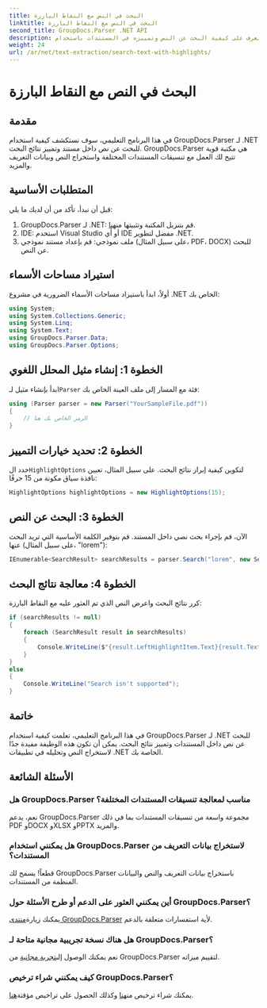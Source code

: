 ```yaml
---
title: البحث في النص مع النقاط البارزة
linktitle: البحث في النص مع النقاط البارزة
second_title: GroupDocs.Parser .NET API
description: تعرف على كيفية البحث عن النص وتمييزه في المستندات باستخدام GroupDocs.Parser لـ .NET. استخراج رؤى قيمة بكفاءة.
weight: 24
url: /ar/net/text-extraction/search-text-with-highlights/
---
```


# البحث في النص مع النقاط البارزة

## مقدمة
في هذا البرنامج التعليمي، سوف نستكشف كيفية استخدام GroupDocs.Parser لـ .NET للبحث عن نص داخل مستند وتمييز نتائج البحث. GroupDocs.Parser هي مكتبة قوية تتيح لك العمل مع تنسيقات المستندات المختلفة واستخراج النص وبيانات التعريف والمزيد.
## المتطلبات الأساسية
قبل أن نبدأ، تأكد من أن لديك ما يلي:
1.  GroupDocs.Parser لـ .NET: قم بتنزيل المكتبة وتثبيتها من[هنا](https://releases.groupdocs.com/parser/net/).
2. IDE: استخدم Visual Studio أو أي IDE مفضل لتطوير .NET.
3. ملف نموذجي: قم بإعداد مستند نموذجي (على سبيل المثال، PDF، DOCX) للبحث عن النص.

## استيراد مساحات الأسماء
أولاً، ابدأ باستيراد مساحات الأسماء الضرورية في مشروع .NET الخاص بك:
```csharp
using System;
using System.Collections.Generic;
using System.Linq;
using System.Text;
using GroupDocs.Parser.Data;
using GroupDocs.Parser.Options;
```
## الخطوة 1: إنشاء مثيل المحلل اللغوي
 ابدأ بإنشاء مثيل لـ`Parser` فئة مع المسار إلى ملف العينة الخاص بك:
```csharp
using (Parser parser = new Parser("YourSampleFile.pdf"))
{
    // الرمز الخاص بك هنا
}
```
## الخطوة 2: تحديد خيارات التمييز
 حدد ال`HighlightOptions` لتكوين كيفية إبراز نتائج البحث. على سبيل المثال، تعيين نافذة سياق مكونة من 15 حرفًا:
```csharp
HighlightOptions highlightOptions = new HighlightOptions(15);
```
## الخطوة 3: البحث عن النص
الآن، قم بإجراء بحث نصي داخل المستند. قم بتوفير الكلمة الأساسية التي تريد البحث عنها (على سبيل المثال، "lorem"):
```csharp
IEnumerable<SearchResult> searchResults = parser.Search("lorem", new SearchOptions(true, false, false, highlightOptions));
```
## الخطوة 4: معالجة نتائج البحث
كرر نتائج البحث واعرض النص الذي تم العثور عليه مع النقاط البارزة:
```csharp
if (searchResults != null)
{
    foreach (SearchResult result in searchResults)
    {
        Console.WriteLine($"{result.LeftHighlightItem.Text}{result.Text}{result.RightHighlightItem.Text}");
    }
}
else
{
    Console.WriteLine("Search isn't supported");
}
```

## خاتمة
في هذا البرنامج التعليمي، تعلمت كيفية استخدام GroupDocs.Parser لـ .NET للبحث عن نص داخل المستندات وتمييز نتائج البحث. يمكن أن تكون هذه الوظيفة مفيدة جدًا لاستخراج النص وتحليله في تطبيقات .NET الخاصة بك.

## الأسئلة الشائعة
### هل GroupDocs.Parser مناسب لمعالجة تنسيقات المستندات المختلفة؟
نعم، يدعم GroupDocs.Parser مجموعة واسعة من تنسيقات المستندات بما في ذلك PDF وDOCX وXLSX وPPTX والمزيد.
### هل يمكنني استخدام GroupDocs.Parser لاستخراج بيانات التعريف من المستندات؟
قطعاً! يسمح لك GroupDocs.Parser باستخراج بيانات التعريف والنص والبيانات المنظمة من المستندات.
### أين يمكنني العثور على الدعم أو طرح الأسئلة حول GroupDocs.Parser؟
 يمكنك زيارة[منتدى GroupDocs.Parser](https://forum.groupdocs.com/c/parser/17) لأية استفسارات متعلقة بالدعم.
### هل هناك نسخة تجريبية مجانية متاحة لـ GroupDocs.Parser؟
 نعم يمكنك الوصول إلى[تجربة مجانية](https://releases.groupdocs.com/) من GroupDocs.Parser لتقييم ميزاته.
### كيف يمكنني شراء ترخيص GroupDocs.Parser؟
 يمكنك شراء ترخيص من[هنا](https://purchase.groupdocs.com/buy) وكذلك الحصول على تراخيص مؤقتة[هنا](https://purchase.groupdocs.com/temporary-license/).